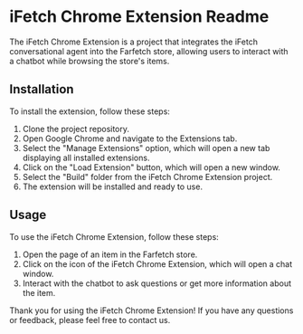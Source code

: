# iFetch Chrome Extension Readme

The iFetch Chrome Extension is a project that integrates the iFetch conversational agent into the Farfetch store, allowing users to interact with a chatbot while browsing the store's items.

## Installation

To install the extension, follow these steps:

1. Clone the project repository.
1. Open Google Chrome and navigate to the Extensions tab.
1. Select the "Manage Extensions" option, which will open a new tab displaying all installed extensions.
1. Click on the "Load Extension" button, which will open a new window.
1. Select the "Build" folder from the iFetch Chrome Extension project.
1. The extension will be installed and ready to use.

## Usage

To use the iFetch Chrome Extension, follow these steps:

1. Open the page of an item in the Farfetch store.
1. Click on the icon of the iFetch Chrome Extension, which will open a chat window.
1. Interact with the chatbot to ask questions or get more information about the item.

Thank you for using the iFetch Chrome Extension! If you have any questions or feedback, please feel free to contact us.

